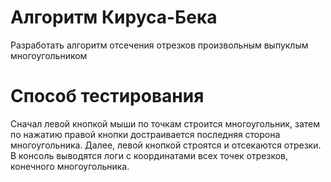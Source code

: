 #  Алгоритм Кируса-Бека
Разработать алгоритм отсечения отрезков произвольным выпуклым многоугольником
# Способ тестирования 
 Сначал левой кнопкой мыши по точкам строится многоугольник, затем по нажатию правой кнопки достраивается последняя сторона многоугольника.
 Далее, левой кнопкой строятся и отсекаются отрезки. В консоль выводятся логи с координатами всех точек отрезков, конечного многоугольника.
